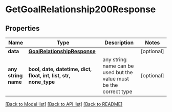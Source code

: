 # GetGoalRelationship200Response


## Properties
Name | Type | Description | Notes
------------ | ------------- | ------------- | -------------
**data** | [**GoalRelationshipResponse**](GoalRelationshipResponse.md) |  | [optional] 
**any string name** | **bool, date, datetime, dict, float, int, list, str, none_type** | any string name can be used but the value must be the correct type | [optional]

[[Back to Model list]](../README.md#documentation-for-models) [[Back to API list]](../README.md#documentation-for-api-endpoints) [[Back to README]](../README.md)



